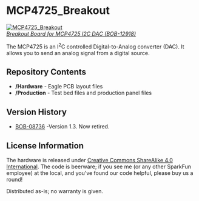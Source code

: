 MCP4725_Breakout
================
[![MCP4725_Breakout](https://cdn.sparkfun.com//assets/parts/9/8/3/2/12918-01.jpg)  
*Breakout Board for MCP4725 I2C DAC (BOB-12918)*](https://www.sparkfun.com/products/12918)

The MCP4725 is an I<sup>2</sup>C controlled Digital-to-Analog converter (DAC). It allows you to send an analog signal from a digital source.

Repository Contents
-------------------
* **/Hardware** - Eagle PCB layout files
* **/Production** - Test bed files and production panel files

Version History
---------------
* [BOB-08736](https://www.sparkfun.com/products/8736) -Version 1.3. Now retired. 

License Information
-------------------
The hardware is released under [Creative Commons ShareAlike 4.0 International](https://creativecommons.org/licenses/by-sa/4.0/).
The code is beerware; if you see me (or any other SparkFun employee) at the local, and you've found our code helpful, please buy us a round!

Distributed as-is; no warranty is given.

